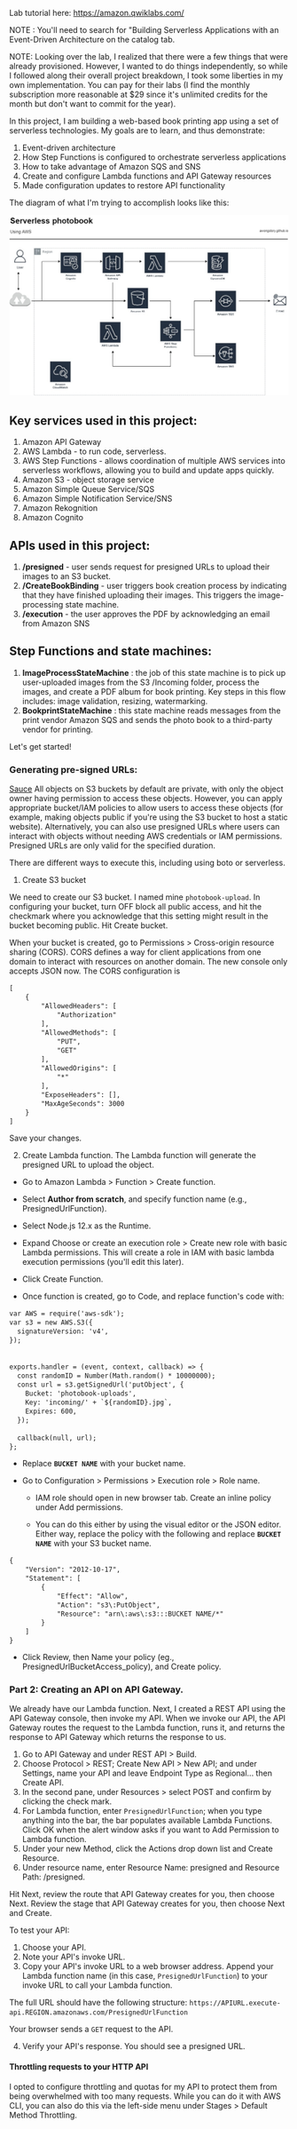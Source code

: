 Lab tutorial here: https://amazon.qwiklabs.com/

NOTE : You'll need to search for "Building Serverless Applications with an Event-Driven Architecture on the catalog tab.

NOTE: Looking over the lab, I realized that there were a few things that were already provisioned. However, I  wanted to do things independently, so while I followed along their overall project breakdown, I took some liberties in my own implementation. You can pay for their labs (I find the monthly subscription more reasonable at $29 since it's unlimited credits for the month but don't want to commit for the year). 

In this project, I am building a web-based book printing app using a set of serverless technologies. My goals are to learn, and thus demonstrate:

1. Event-driven architecture
2. How Step Functions is configured to orchestrate serverless applications
3. How to take advantage of Amazon SQS and SNS
4. Create and configure Lambda functions and API Gateway resources
5. Made configuration updates to restore API functionality

The diagram of what I'm trying to accomplish looks like this:
 
![Workflow](assets/photobook.jpg)

## Key services used in this project:
1. Amazon API Gateway 
2. AWS Lambda - to run code, serverless. 
3. AWS Step Functions - allows coordination of multiple AWS services into serverless workflows, allowing you to build and update apps quickly.
4. Amazon S3 - object storage service
5. Amazon Simple Queue Service/SQS
6. Amazon Simple Notification Service/SNS
7. Amazon Rekognition
8. Amazon Cognito

## APIs used in this project:
1. **/presigned** - user sends request for presigned URLs to upload their images to an S3 bucket.
2. **/CreateBookBinding** - user triggers book creation process by indicating that they have finished uploading their images. This triggers the image-processing state machine.
3. **/execution** - the user approves the PDF by acknowledging an email from Amazon SNS

## Step Functions and state machines:
1. **ImageProcessStateMachine** : the job of this state machine is to pick up user-uploaded images from the S3 /Incoming folder, process the images, and create a PDF album for book printing. Key steps in this flow includes: image validation, resizing, watermarking. 
2. **BookprintStateMachine** : this state machine reads messages from the print vendor Amazon SQS and sends the photo book to a third-party vendor for printing. 

Let's get started!

### Generating pre-signed URLs: ###
[Sauce](https://catalog.us-east-1.prod.workshops.aws/v2/workshops/17f04680-db43-4fb6-85e9-c1f0b696c6c1/en-US/intro)
All objects on S3 buckets by default are private, with only the object owner having permission to access these objects. However, you can apply appropriate bucket/IAM policies to allow users to access these objects (for example, making objects public if you're using the S3 bucket to host a static website). Alternatively, you can also use presigned URLs where users can interact with objects without needing AWS credentials or IAM permissions. Presigned URLs are only valid for the specified duration. 

There are different ways to execute this, including using boto or serverless. 

1. Create S3 bucket

We need to create our S3 bucket. I named mine `photobook-upload`. In configuring your bucket, turn OFF block all public access, and hit the checkmark where you acknowledge that this setting might result in the bucket becoming public. Hit Create bucket. 

When your bucket is created, go to Permissions > Cross-origin resource sharing (CORS). CORS defines a way for client applications from one domain to interact with resources on another domain. The new console only accepts JSON now. The CORS configuration is 

```
[
    {
        "AllowedHeaders": [
            "Authorization"
        ],
        "AllowedMethods": [
            "PUT",
            "GET"
        ],
        "AllowedOrigins": [
            "*"
        ],
        "ExposeHeaders": [],
        "MaxAgeSeconds": 3000
    }
]
```

Save your changes. 

2. Create Lambda function.
The Lambda function will generate the presigned URL to upload the object. 
- Go to Amazon Lambda > Function > Create function.
- Select **Author from scratch**, and specify function name (e.g., PresignedUrlFunction).
- Select Node.js 12.x as the Runtime. 

- Expand Choose or create an execution role > Create new role with basic Lambda permissions.
  This will create a role in IAM with basic lambda execution permissions (you'll edit this later). 
- Click Create Function. 

- Once function is created, go to Code, and replace function's code with:

```
var AWS = require('aws-sdk');
var s3 = new AWS.S3({
  signatureVersion: 'v4',
});


exports.handler = (event, context, callback) => {
  const randomID = Number(Math.random() * 10000000);
  const url = s3.getSignedUrl('putObject', {
    Bucket: 'photobook-uploads',
    Key: 'incoming/' + `${randomID}.jpg`,
    Expires: 600,
  });

  callback(null, url);
};
```

- Replace **`BUCKET NAME`** with your bucket name. 
- Go to Configuration > Permissions > Execution role > Role name. 

  - IAM role should open in new browser tab. Create an inline policy under Add permissions. 

  - You can do this either by using the visual editor or the JSON editor. Either way, replace the policy with the following and replace **`BUCKET NAME`** with your S3 bucket name.

```
{
    "Version": "2012-10-17",
    "Statement": [
        {
            "Effect": "Allow",
            "Action": "s3\:PutObject",
            "Resource": "arn\:aws\:s3:::BUCKET NAME/*"
        }
    ]
}
```
- Click Review, then Name your policy (eg., PresignedUrlBucketAccess_policy), and Create policy.


### Part 2: Creating an API on API Gateway. ###

We already have our Lambda function. Next, I created a REST API using the API Gateway console, then invoke my API. When we invoke our API, the API Gateway routes the request to the Lambda function, runs it, and returns the response to API Gateway which returns the response to us. 

1. Go to API Gateway and under REST API > Build. 
2. Choose Protocol > REST; Create New API > New API; and under Settings, name your API and leave Endpoint Type as Regional... then Create API.
3. In the second pane, under Resources > select POST and confirm by clicking the check mark. 
4. For Lambda function, enter `PresignedUrlFunction`; when you type anything into the bar, the bar populates available Lambda Functions. Click OK when the alert window asks if you want to Add Permission to Lambda function. 
5. Under your new Method, click the Actions drop down list and Create Resource.
6. Under resource name, enter Resource Name: presigned and Resource Path: /presigned. 

Hit Next, review the route that API Gateway creates for you, then choose Next. Review the stage that API Gateway creates for you, then choose Next and Create. 

To test your API:
1. Choose your API.
2. Note your API's invoke URL. 
3. Copy your API's invoke URL to a web browser address. Append your Lambda function name (in this case, `PresignedUrlFunction`) to your invoke URL to call your Lambda function. 

The full URL should have the following structure: `https://APIURL.execute-api.REGION.amazonaws.com/PresignedUrlFunction`

Your browser sends a `GET` request to the API. 

4. Verify your API's response. You should see a presigned URL. 

#### Throttling requests to your HTTP API ####
I opted to configure throttling and quotas for my API to protect them from being overwhelmed with too many requests. While you can do it with AWS CLI, you can also do this via the left-side menu under Stages > Default Method Throttling. 
